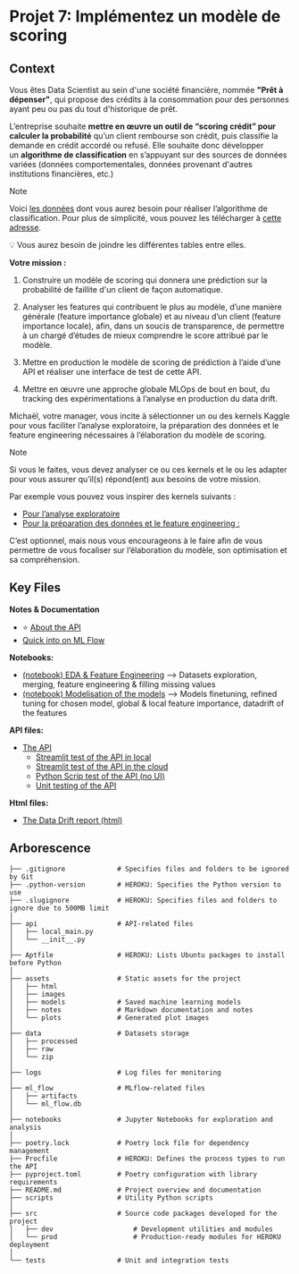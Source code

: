 # Projet 7: Implémentez un modèle de scoring 

## Context 

Vous êtes Data Scientist au sein d'une société financière, nommée **"Prêt à dépenser"**, qui propose des crédits à la consommation pour des personnes ayant peu ou pas du tout d'historique de prêt.

L’entreprise souhaite **mettre en œuvre un outil de “scoring crédit” pour calculer la probabilité** qu’un client rembourse son crédit, puis classifie la demande en crédit accordé ou refusé. Elle souhaite donc développer un **algorithme de classification** en s’appuyant sur des sources de données variées (données comportementales, données provenant d'autres institutions financières, etc.)

>[!NOTE]  
>Voici [les données](https://www.kaggle.com/c/home-credit-default-risk/data) dont vous aurez besoin pour réaliser l’algorithme de classification. Pour plus de simplicité, vous pouvez les télécharger à [cette adresse](https://s3-eu-west-1.amazonaws.com/static.oc-static.com/prod/courses/files/Parcours_data_scientist/Projet+-+Impl%C3%A9menter+un+mod%C3%A8le+de+scoring/Projet+Mise+en+prod+-+home-credit-default-risk.zip).
>
>:bulb: Vous aurez besoin de joindre les différentes tables entre elles.

**Votre mission :**
1. Construire un modèle de scoring qui donnera une prédiction sur la probabilité de faillite d'un client de façon automatique.

2. Analyser les features qui contribuent le plus au modèle, d’une manière générale (feature importance globale) et au niveau d’un client (feature importance locale), afin, dans un soucis de transparence, de permettre à un chargé d’études de mieux comprendre le score attribué par le modèle.

3. Mettre en production le modèle de scoring de prédiction à l’aide d’une API et réaliser une interface de test de cette API.

4. Mettre en œuvre une approche globale MLOps de bout en bout, du tracking des expérimentations à l’analyse en production du data drift.

Michaël, votre manager, vous incite à sélectionner un ou des kernels Kaggle pour vous faciliter l’analyse exploratoire, la préparation des données et le feature engineering nécessaires à l’élaboration du modèle de scoring.

>[!NOTE]  
>Si vous le faites, vous devez analyser ce ou ces kernels et le ou les adapter pour vous assurer qu’il(s) répond(ent) aux besoins de votre mission.
>
>Par exemple vous pouvez vous inspirer des kernels suivants : 
>- [Pour l’analyse exploratoire](https://www.kaggle.com/code/willkoehrsen/start-here-a-gentle-introduction/notebook)
>- [Pour la préparation des données et le feature engineering :](https://www.kaggle.com/code/jsaguiar/lightgbm-with-simple-features/script) 
>
>C’est optionnel, mais nous vous encourageons à le faire afin de vous permettre de vous focaliser sur l’élaboration du modèle, son optimisation et sa compréhension.

## Key Files

**Notes & Documentation**
- :star: [About the API](assets/notes/api_summary.md)
- [Quick into on ML Flow](assets/notes/mlflow_doc.md)


**Notebooks:**
- [(notebook) EDA & Feature Engineering](./notebooks/01.%20Preprocessing.ipynb) &xrarr; Datasets exploration, merging, feature engineering & filling missing values
- [(notebook) Modelisation of the models](notebooks/02.%20Modelisation.ipynb) &xrarr; Models finetuning, refined tuning for chosen model, global & local feature importance, datadrift of the features 


**API files:**
- [The API](api/local_main.py) 
  - [Streamlit test of the API in local](scripts/streamlit_local.py)
  - [Streamlit test of the API in the cloud](scripts/streamlit_cloud.py)
  - [Python Scrip test of the API (no UI)](scripts/api_test_no_ui.py)
  - [Unit testing of the API](tests/test_local_api.py)

**Html files:**
- [The Data Drift report (html)](assets/html/data_drift_report_raw.html)


## Arborescence 

```text
├── .gitignore             # Specifies files and folders to be ignored by Git
├── .python-version        # HEROKU: Specifies the Python version to use
├── .slugignore            # HEROKU: Specifies files and folders to ignore due to 500MB limit
│
├── api                    # API-related files
│   ├── local_main.py      
│   └── __init__.py        
│
├── Aptfile                # HEROKU: Lists Ubuntu packages to install before Python
│
├── assets                 # Static assets for the project
│   ├── html               
│   ├── images             
│   ├── models             # Saved machine learning models
│   ├── notes              # Markdown documentation and notes
│   └── plots              # Generated plot images
│
├── data                   # Datasets storage        
│   ├── processed          
│   ├── raw                
│   └── zip               
│
├── logs                   # Log files for monitoring
│
├── ml_flow                # MLflow-related files
│   ├── artifacts              
│   └── ml_flow.db             
│
├── notebooks              # Jupyter Notebooks for exploration and analysis
│
├── poetry.lock            # Poetry lock file for dependency management
├── Procfile               # HEROKU: Defines the process types to run the API
├── pyproject.toml         # Poetry configuration with library requirements
├── README.md              # Project overview and documentation
├── scripts                # Utility Python scripts
│
├── src                    # Source code packages developed for the project
│   ├── dev                    # Development utilities and modules
│   └── prod                   # Production-ready modules for HEROKU deployment
│
└── tests                  # Unit and integration tests
```




